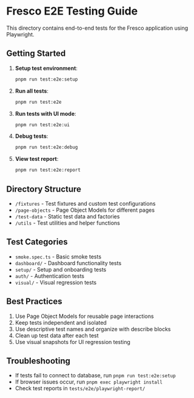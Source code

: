 # Fresco E2E Testing Guide

This directory contains end-to-end tests for the Fresco application using Playwright.

## Getting Started

1. **Setup test environment**:
   ```bash
   pnpm run test:e2e:setup
   ```

2. **Run all tests**:
   ```bash
   pnpm run test:e2e
   ```

3. **Run tests with UI mode**:
   ```bash
   pnpm run test:e2e:ui
   ```

4. **Debug tests**:
   ```bash
   pnpm run test:e2e:debug
   ```

5. **View test report**:
   ```bash
   pnpm run test:e2e:report
   ```

## Directory Structure

- `/fixtures` - Test fixtures and custom test configurations
- `/page-objects` - Page Object Models for different pages
- `/test-data` - Static test data and factories
- `/utils` - Test utilities and helper functions

## Test Categories

- `smoke.spec.ts` - Basic smoke tests
- `dashboard/` - Dashboard functionality tests
- `setup/` - Setup and onboarding tests
- `auth/` - Authentication tests
- `visual/` - Visual regression tests

## Best Practices

1. Use Page Object Models for reusable page interactions
2. Keep tests independent and isolated
3. Use descriptive test names and organize with describe blocks
4. Clean up test data after each test
5. Use visual snapshots for UI regression testing

## Troubleshooting

- If tests fail to connect to database, run `pnpm run test:e2e:setup`
- If browser issues occur, run `pnpm exec playwright install`
- Check test reports in `tests/e2e/playwright-report/`